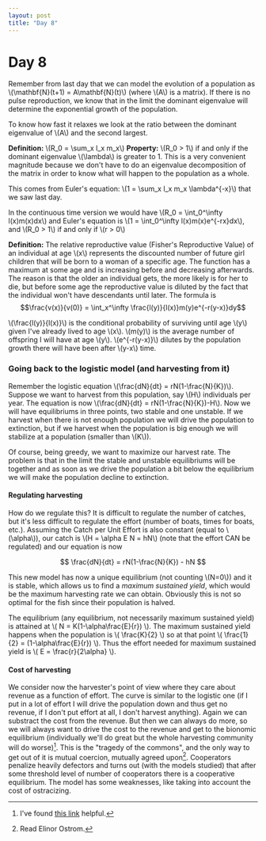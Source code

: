 ```yaml
---
layout: post
title: "Day 8"
---
```

<script src="https://cdn.mathjax.org/mathjax/latest/MathJax.js?config=TeX-AMS-MML_HTMLorMML" type="text/javascript"></script>

# Day 8

Remember from last day that we can model the evolution of a population as \\(\mathbf{N}(t+1) = A\mathbf{N}(t)\\) (where \\(A\\) is a matrix). If there is no pulse reproduction, we know that in the limit the dominant eigenvalue will determine the exponential growth of the population.

To know how fast it relaxes we look at the ratio between the dominant eigenvalue of \\(A\\) and the second largest.

**Definition:** \\(R_0 = \sum_x l_x m_x\\)
**Property:** \\(R_0 > 1\\) if and only if the dominant eigenvalue \\(\lambda\\) is greater to 1. This is a very convenient magnitude because we don't have to do an eigenvalue decomposition of the matrix in order to know what will happen to the population as a whole.

This comes from Euler's equation: \\(1 = \sum_x l_x m_x \lambda^{-x}\\) that we saw last day.

In the continuous time version we would have \\(R_0 = \int_0^\infty l(x)m(x)dx\\) and Euler's equation is \\(1 = \int_0^\infty l(x)m(x)e^{-rx}dx\\), and \\(R_0 > 1\\) if and only if \\(r > 0\\)

**Definition:** The relative reproductive value (Fisher's Reproductive Value) of an individual at age \\(x\\) represents the discounted number of future girl children that will be born to a woman of a specific age. The function has a maximum at some age and is increasing before and decreasing afterwards. The reason is that the older an individual gets, the more likely is for her to die, but before some age the reproductive value is diluted by the fact that the individual won't have descendants until later. The formula is
$$\frac{v(x)}{v(0)} = \int_x^\infty \frac{l(y)}{l(x)}m(y)e^{-r(y-x)}dy$$

\\(\frac{l(y)}{l(x)}\\) is the conditional probability of surviving until age \\(y\\) given I've already lived to age \\(x\\). \\(m(y)\\) is the average number of offspring I will have at age \\(y\\). \\(e^{-r(y-x)}\\) dilutes by the population growth there will have been after \\(y-x\\) time.

### Going back to the logistic model (and harvesting from it)

Remember the logistic equation \\(\frac{dN}{dt} = rN(1-\frac{N}{K})\\). Suppose we want to harvest from this population, say \\(H\\) individuals per year. The equation is now \\(\frac{dN}{dt} = rN(1-\frac{N}{K})-H\\). Now we will have equilibriums in three points, two stable and one unstable. If we harvest when there is not enough population we will drive the population to extinction, but if we harvest when the population is big enough we will stabilize at a population (smaller than \\(K\\)).

Of course, being greedy, we want to maximize our harvest rate. The problem is that in the limit the stable and unstable equilibriums will be together and as soon as we drive the population a bit below the equilibrium we will make the population decline to extinction.

#### Regulating harvesting

How do we regulate this? It is difficult to regulate the number of catches, but it's less difficult to regulate the effort (number of boats, times for boats, etc.). Assuming the Catch per Unit Effort is also constant (equal to \\(\alpha\\)), our catch is \\(H = \alpha E N = hN\\) (note that the effort CAN be regulated) and our equation is now

$$ \frac{dN}{dt} = rN(1-\frac{N}{K}) - hN $$

This new model has now a unique equilibrium (not counting \\(N=0\\)) and it is stable, which allows us to find a *maximum sustained yield*, which would be the maximum harvesting rate we can obtain. Obviously this is not so optimal for the fish since their population is halved.

The equilibrium (any equilibrium, not necessarily maximum sustained yield) is attained at \\( N = K(1-\alpha\frac{E}{r}) \\). The maximum sustained yield happens when the population is \\( \frac{K}{2} \\) so at that point \\( \frac{1}{2} = (1-\alpha\frac{E}{r}) \\). Thus the effort needed for maximum sustained yield is \\( E = \frac{r}{2\alpha} \\).

#### Cost of harvesting

We consider now the harvester's point of view where they care about revenue as a function of effort. The curve is similar to the logistic one (if I put in a lot of effort I will drive the population down and thus get no revenue, if I don't put effort at all, I don't harvest anything). Again we can substract the cost from the revenue. But then we can always do more, so we will always want to drive the cost to the revenue and get to the bionomic equilibrium (individually we'll do great but the whole harvesting community will do worse)[^1]. This is the "tragedy of the commons", and the only way to get out of it is mutual coercion, mutually agreed upon[^2]. Cooperators penalize heavily defectors and turns out (with the models studied) that after some threshold level of number of cooperators there is a cooperative equilibrium. The model has some weaknesses, like taking into account the cost of ostracizing.

 [^1]: I've found [this link](http://www.expertsmind.com/questions/a-model-of-fishery-bionomic-model-30125983.aspx) helpful.
 [^2]: Read Elinor Ostrom.
